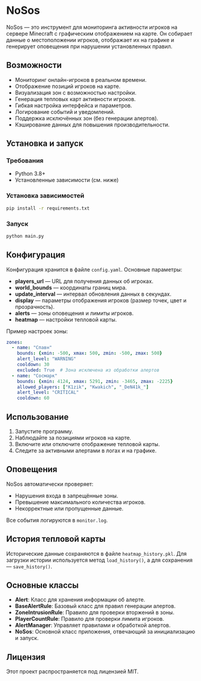 # NoSos

NoSos — это инструмент для мониторинга активности игроков на сервере Minecraft с графическим отображением на карте. Он собирает данные о местоположении игроков, отображает их на графике и генерирует оповещения при нарушении установленных правил.

## Возможности

- Мониторинг онлайн-игроков в реальном времени.
- Отображение позиций игроков на карте.
- Визуализация зон с возможностью настройки.
- Генерация тепловых карт активности игроков.
- Гибкая настройка интерфейса и параметров.
- Логирование событий и уведомлений.
- Поддержка исключённых зон (без генерации алертов).
- Кэширование данных для повышения производительности.

## Установка и запуск

### Требования

- Python 3.8+
- Установленные зависимости (см. ниже)

### Установка зависимостей

```bash
pip install -r requirements.txt
```

### Запуск

```bash
python main.py
```

## Конфигурация

Конфигурация хранится в файле `config.yaml`. Основные параметры:

- **players_url** — URL для получения данных об игроках.
- **world_bounds** — координаты границ мира.
- **update_interval** — интервал обновления данных в секундах.
- **display** — параметры отображения игроков (размер точек, цвет и прозрачность).
- **alerts** — зоны оповещения и лимиты игроков.
- **heatmap** — настройки тепловой карты.

Пример настроек зоны:

```yaml
zones:
  - name: "Спавн"
    bounds: {xmin: -500, xmax: 500, zmin: -500, zmax: 500}
    alert_level: "WARNING"
    cooldown: 30
    excluded: True  # Зона исключена из обработки алертов
  - name: "Сосмарк"
    bounds: {xmin: 4124, xmax: 5291, zmin: -3465, zmax: -2225}
    allowed_players: ["K1zik", "Kwakich", "_DeN41k_"]
    alert_level: "CRITICAL"
    cooldown: 60
```

## Использование

1. Запустите программу.
2. Наблюдайте за позициями игроков на карте.
3. Включите или отключите отображение тепловой карты.
4. Следите за активными алертами в логах и на графике.

## Оповещения

NoSos автоматически проверяет:

- Нарушения входа в запрещённые зоны.
- Превышение максимального количества игроков.
- Некорректные или пропущенные данные.

Все события логируются в `monitor.log`.

## История тепловой карты

Исторические данные сохраняются в файле `heatmap_history.pkl`. Для загрузки истории используется метод `load_history()`, а для сохранения — `save_history()`.

## Основные классы

- **Alert**: Класс для хранения информации об алерте.
- **BaseAlertRule**: Базовый класс для правил генерации алертов.
- **ZoneIntrusionRule**: Правило для проверки вторжений в зоны.
- **PlayerCountRule**: Правило для проверки лимита игроков.
- **AlertManager**: Управляет правилами и обработкой алертов.
- **NoSos**: Основной класс приложения, отвечающий за инициализацию и запуск.

## Лицензия

Этот проект распространяется под лицензией MIT.
